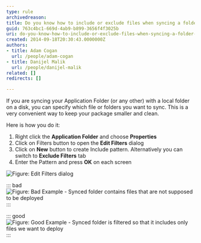```yaml
---
type: rule
archivedreason: 
title: Do you know how to include or exclude files when syncing a folder in Advanced Installer?
guid: 763c4bc1-669d-4ab9-b899-3656f4f3025b
uri: do-you-know-how-to-include-or-exclude-files-when-syncing-a-folder-in-advanced-installer
created: 2014-09-18T20:30:43.0000000Z
authors:
- title: Adam Cogan
  url: /people/adam-cogan
- title: Danijel Malik
  url: /people/danijel-malik
related: []
redirects: []

---
```


If you are syncing your Application Folder (or any other) with a local folder on a disk, you can specify which file or folders you want to sync. This is a very convenient way to keep your package smaller and clean.

Here is how you do it:

<!--endintro-->

1. Right click the 
       **Application Folder** and choose 
       **Properties**
2. Click on Filters button to open the 
       **Edit Filters** dialog
3. Click on 
       **New** button to create Include pattern. Alternatively you can switch to 
       **Exclude Filters** tab
4. Enter the Pattern and press 
       **OK** on each screen


![Figure: Edit Filters dialog](installers-include-exclude-1.jpg)  


::: bad  
![Figure: Bad Example - Synced folder contains files that are not supposed to be deployed](installers-include-exclude-2.jpg)  
:::


::: good  
![Figure: Good Example - Synced folder is filtered so that it includes only files we want to deploy](installers-include-exclude-3.jpg)  
:::
